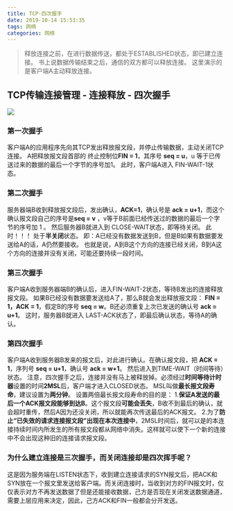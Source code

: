 ```yaml
---
title: TCP-四次握手
date: 2019-10-14 15:53:35
tags: 网络
categories: 网络
---
```


> 释放连接之前，在进行数据传送，都处于ESTABLISHED状态，即已建立连接。
> 书上说数据传输结束之后，通信的双方都可以释放连接。
> 这里演示的是客户端A主动释放连接。

## TCP传输连接管理 - 连接释放 - 四次握手



![](<https://yxyuxuan.github.io/Markdown-repository/images/tcp-fourth-connect.png>)

### 第一次握手

客户端A的应用程序先向其TCP发出释放报文段，并停止传输数据，主动关闭TCP连接。
A把释放报文段首部的 终止控制位**FIN = 1**，其序号 **seq = u**，u 等于已传送过来的数据的最后一个字节的序号加1。
此时，客户端A进入 FIN-WAIT-1状态。

### **第二次握手**

服务器端B收到释放报文段后，发出确认，**ACK=1**，确认号是 **ack = u+1**，而这个确认报文段自己的序号是**seq = v** ，v等于B前面已经传送过的数据的最后一个字节的序号加 1 。
然后服务器B就进入到 CLOSE-WAIT状态，即等待关闭。
此时！！！ 处于**半关闭**状态。
即：A已经没有数据发送到B，但是B如果有数据要发送给A的话，A仍然要接收。
也就是说，A到B这个方向的连接已经关闭，B到A这个方向的连接并没有关闭，可能还要持续一段时间。

### **第三次握手**

客户端A收到服务器端B的确认后，进入FIN-WAIT-2状态，等待B发出的连接释放报文段。
如果B已经没有数据要发送给A了，那么B就会发出释放报文段： **FIN = 1，ACK = 1**，假定B的序号 **seq = w**。B还必须重复上次已发送的确认号 **ack = u+1**。
这时，服务器B就进入 LAST-ACK状态了，即最后确认状态，等待A的确认。

### **第四次握手**

客户端A收到服务器B发来的报文后，对此进行确认。在确认报文段，把 **ACK = 1**，序列号 **seq = u+1**，确认号 **ack = w+1**。
然后进入到TIME-WAIT（时间等待）状态。
注意，四次握手之后，连接并没有马上被释放掉。必须经过**时间等待计时器**设置的时间**2MSL**后，客户端才进入CLOSED状态。
MSL叫做**最长报文段寿命**，建议设置为**两分钟**。
设置两倍最长报文段寿命的目的是：
1.**保证A发送的最后一个ACK报文段能够到达B**。这个报文段**可能会丢失**，B收不到最后的确认，就会超时重传，然后A因为还没关闭，所以就能再次传送最后的ACK报文。
2.为了**防止“已失效的请求连接报文段”出现在本次连接中**，2MSL时间后，就可以是的本连接持续时间内所发生的所有报文段都从网络中消失。这样就可以使下一个新的连接中不会出现这种旧的连接请求报文段。



### 为什么建立连接是三次握手，而关闭连接却是四次挥手呢？

这是因为服务端在LISTEN状态下，收到建立连接请求的SYN报文后，把ACK和SYN放在一个报文里发送给客户端。而关闭连接时，当收到对方的FIN报文时，仅仅表示对方不再发送数据了但是还能接收数据，己方是否现在关闭发送数据通道，需要上层应用来决定，因此，己方ACK和FIN一般都会分开发送。

